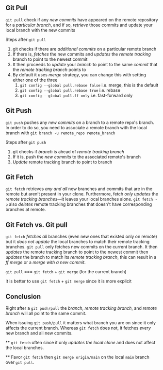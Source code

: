 ## Git Pull
`git pull` check if any *new commits* have appeared on the remote repository for a *particular branch*, and if so, *retrieve* those commits and update your local branch with the new commits

Steps after `git pull`
1. git checks if there are *additional commits* on a particular remote branch
2. If there is, *fetches* the new commits and *updates* the *remote tracking* branch to point to the newest commit
3. It then proceeds to *update* your *branch* to point to the same *commit* that the *remote tracking branch* points to
4. By default it uses *merge* strategy, you can change this with setting either one of the three
	1. `git config --global pull.rebase false` i.e. merge, this is the default
	2. `git config --global pull.rebase true` i.e. rebase
	3. `git config --global pull.ff only` i.e. fast-forward only

## Git Push
`git push` pushes any *new commits* on a branch to a remote repo's branch. In order to do so, you need to associate a remote branch with the local branch with `git branch -u remote_repo remote_branch`

Steps after `git push`
1. git checks if *branch* is ahead of *remote tracking branch*
2. If it is, push the *new commits* to the associated remote's branch
3. *Update* remote tracking branch to point to branch

## Git Fetch
`git fetch` retrieves _any and all_ new branches and commits that are in the remote but aren’t present in your clone.
Furthermore, fetch *only updates* the r*emote tracking branches*—it leaves your local branches alone.
`git fetch -p` also *deletes* remote tracking branches that doesn't have corresponding branches at remote.

## Git Fetch vs. Git pull
`git fetch` *fetches all* branches (even new ones that existed only on remote) but it *does not update* the local branches to match their remote tracking branches. 
`git pull` only fetches new commits on the current branch. It then *updates* the remote tracking branch to point to the newest commit then *updates* the branch to match its *remote tracking branch*, this can result in a *ff merge* or a *merge with a new commit*.

`git pull` === `git fetch` + `git merge` (for the current branch)

It is better to use `git fetch` + `git merge` since it is more explicit

## Conclusion
Right after a `git push/pull` the *branch*, *remote tracking branch*, and *remote branch* will all point to the same commit.

When issuing `git push/pull` it matters what branch you are on since it only affects the current branch. Whereas `git fetch` does not, it fetches *every* new branch and all new commits.

\*\* `git fetch` often since it only *updates the local clone* and does not affect the local branches.

\*\* Favor `git fetch` then `git merge origin/main` on the local `main` branch over `git pull`.




